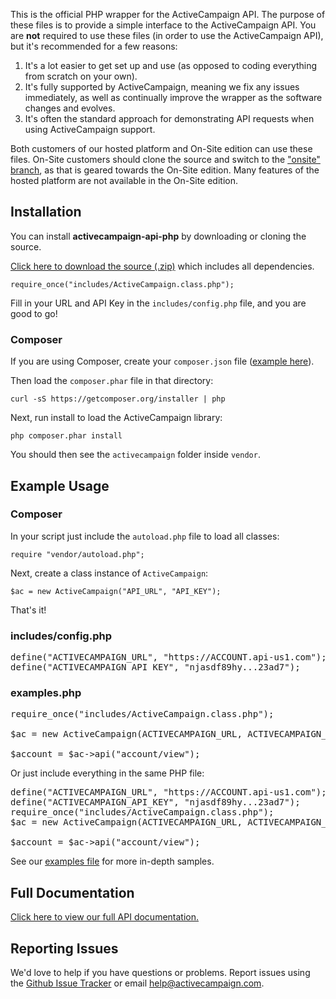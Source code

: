 This is the official PHP wrapper for the ActiveCampaign API. The purpose of these files is to provide a simple interface to the ActiveCampaign API. You are **not** required to use these files (in order to use the ActiveCampaign API), but it's recommended for a few reasons:

1. It's a lot easier to get set up and use (as opposed to coding everything from scratch on your own).
2. It's fully supported by ActiveCampaign, meaning we fix any issues immediately, as well as continually improve the wrapper as the software changes and evolves.
3. It's often the standard approach for demonstrating API requests when using ActiveCampaign support.

Both customers of our hosted platform and On-Site edition can use these files. On-Site customers should clone the source and switch to the <a href="https://github.com/ActiveCampaign/activecampaign-api-php/tree/onsite">"onsite" branch</a>, as that is geared towards the On-Site edition. Many features of the hosted platform are not available in the On-Site edition.

## Installation

You can install **activecampaign-api-php** by downloading or cloning the source.

[Click here to download the source (.zip)](https://github.com/ActiveCampaign/activecampaign-api-php/zipball/master) which includes all dependencies.

`require_once("includes/ActiveCampaign.class.php");`

Fill in your URL and API Key in the `includes/config.php` file, and you are good to go!

### Composer

If you are using Composer, create your `composer.json` file ([example here](examples-composer/composer.json)).

Then load the `composer.phar` file in that directory:

`curl -sS https://getcomposer.org/installer | php`

Next, run install to load the ActiveCampaign library:

`php composer.phar install`

You should then see the `activecampaign` folder inside `vendor`.

## Example Usage

### Composer

In your script just include the `autoload.php` file to load all classes:

`require "vendor/autoload.php";`

Next, create a class instance of `ActiveCampaign`:

`$ac = new ActiveCampaign("API_URL", "API_KEY");`

That's it!

### includes/config.php

<pre>
define("ACTIVECAMPAIGN_URL", "https://ACCOUNT.api-us1.com");
define("ACTIVECAMPAIGN_API_KEY", "njasdf89hy...23ad7");
</pre>

### examples.php

<pre>
require_once("includes/ActiveCampaign.class.php");

$ac = new ActiveCampaign(ACTIVECAMPAIGN_URL, ACTIVECAMPAIGN_API_KEY);

$account = $ac->api("account/view");
</pre>

Or just include everything in the same PHP file:

<pre>
define("ACTIVECAMPAIGN_URL", "https://ACCOUNT.api-us1.com");
define("ACTIVECAMPAIGN_API_KEY", "njasdf89hy...23ad7");
require_once("includes/ActiveCampaign.class.php");
$ac = new ActiveCampaign(ACTIVECAMPAIGN_URL, ACTIVECAMPAIGN_API_KEY);

$account = $ac->api("account/view");
</pre>

See our [examples file](examples.php) for more in-depth samples.

## Full Documentation

[Click here to view our full API documentation.](http://activecampaign.com/api)

## Reporting Issues

We'd love to help if you have questions or problems. Report issues using the [Github Issue Tracker](https://github.com/ActiveCampaign/activecampaign-api-php/issues) or email help@activecampaign.com.